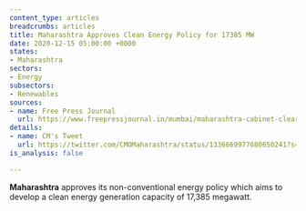 ```yaml
---
content_type: articles
breadcrumbs: articles
title: Maharashtra Approves Clean Energy Policy for 17385 MW
date: 2020-12-15 05:00:00 +0000
states:
- Maharashtra
sectors:
- Energy
subsectors:
- Renewables
sources:
- name: Free Press Journal
  url: https://www.freepressjournal.in/mumbai/maharashtra-cabinet-clears-non-conventional-energy-policy
details:
- name: CM's Tweet
  url: https://twitter.com/CMOMaharashtra/status/1336669977680650241?s=20
is_analysis: false

---
```

**Maharashtra** approves its non-conventional energy policy which aims to develop a clean energy generation capacity of 17,385 megawatt.